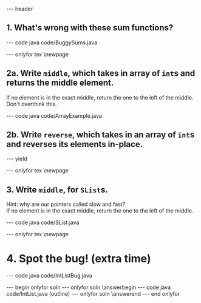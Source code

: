 --- header


## 1. What's wrong with these sum functions?

--- code java code/BuggySums.java


--- onlyfor tex \newpage

## 2a. Write `middle`, which takes in array of `int`s and returns the middle element.
If no element is in the exact middle, return the one to the left of the middle. Don't overthink this.

--- code java code/ArrayExample.java

## 2b. Write `reverse`, which takes in an array of `int`s and reverses its elements in-place.

--- yield


--- onlyfor tex \newpage

## 3. Write `middle`, for `SList`s.
Hint: why are our pointers called slow and fast?  
If no element is in the exact middle, return the one to the left of the middle.

--- code java code/SList.java


--- onlyfor tex \newpage

# 4. Spot the bug! (extra time)

--- code java code/IntListBug.java

--- begin onlyfor soln
--- onlyfor soln \answerbegin
--- code java code/IntList.java (outline)
--- onlyfor soln \answerend
--- end onlyfor

